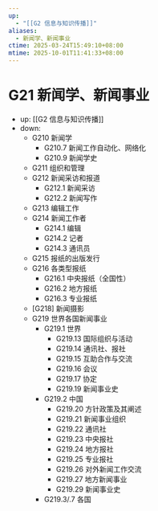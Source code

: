 ```yaml
---
up:
  - "[[G2 信息与知识传播]]"
aliases:
  - 新闻学、新闻事业
ctime: 2025-03-24T15:49:10+08:00
mtime: 2025-10-01T11:41:33+08:00
---
```


# G21 新闻学、新闻事业

- up: [[G2 信息与知识传播]]
- down:	
	- G210 新闻学
		- G210.7 新闻工作自动化、网络化
		- G210.9 新闻学史
	- G211 组织和管理
	- G212 新闻采访和报道
		- G212.1 新闻采访
		- G212.2 新闻写作
	- G213 编辑工作
	- G214 新闻工作者
		- G214.1 编辑
		- G214.2 记者
		- G214.3 通讯员
	- G215 报纸的出版发行
	- G216 各类型报纸
		- G216.1 中央报纸（全国性）
		- G216.2 地方报纸
		- G216.3 专业报纸
	- [G218] 新闻摄影
	- G219 世界各国新闻事业
		- G219.1 世界
			- G219.13 国际组织与活动
			- G219.14 通讯社、报社
			- G219.15 互助合作与交流
			- G219.16 会议
			- G219.17 协定
			- G219.19 新闻事业史
		- G219.2 中国
			- G219.20 方针政策及其阐述
			- G219.21 新闻事业组织
			- G219.22 通讯社
			- G219.23 中央报社
			- G219.24 地方报社
			- G219.25 专业报社
			- G219.26 对外新闻工作交流
			- G219.27 地方新闻事业
			- G219.29 新闻事业史
		- G219.3/.7 各国
	
